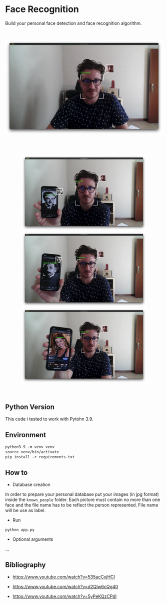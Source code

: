 # Face Recognition

Build your personal face detection and face recognition algorithm. 

<br>
<p align="center">
  <img width="640"  src="./images/test_01.png">
</p>  
<br>
<br>
<p align="center">
  <img width="400"  src="./images/test_02.png">
  <img width="400"  src="./images/test_03.png">
  <img width="400"  src="./images/test_04.png">
</p>  
<br>

## Python Version

This code i tested to work with Pytohn 3.9.

## Environment

```
python3.9 -m venv venv
source venv/bin/activate
pip install -r requirements.txt
```

## How to

- Database creation

In order to prepare your personal database put your images (in jpg format) inside the `known_people` folder. Each picture must contain no more than one face and the file name has to be reflect the person represented. File name will be use as label.

- Run

```
python app.py
```

- Optional arguments

...

## Bibliography

- https://www.youtube.com/watch?v=535acCxjHCI

- https://www.youtube.com/watch?v=d2QIw6cQg40

- https://www.youtube.com/watch?v=5yPeKQzCPdI



